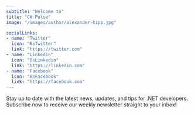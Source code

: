 ```yaml
---
subtitle: "Welcome to"
title: "C# Pulse"
image: "/images/author/alexander-hipp.jpg"

socialLinks:
- name: "Twitter"
  icon: "BsTwitter"
  link: "https://twitter.com"
- name: "Linkedin"
  icon: "BsLinkedin"
  link: "https://linkedin.com"
- name: "Facebook"
  icon: "BsFacebook"
  link: "https://facebook.com"
---
```


Stay up to date with the latest news, updates, and tips for .NET developers. Subscribe now to receive our weekly newsletter straight to your inbox!